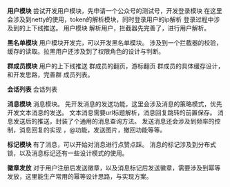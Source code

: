 
**用户模块**
尝试开发用户模块，先申请一个公众号的测试号，开发登录模块
在这里会涉及到netty的使用，token的解析模块，同时登录用户的ip解析
登录过程中涉及到的上下线推送。
用户模块
解析用户，拦截器先完善了，进行用户解析。

**黑名单模块**
用户模块开发完，可以开发黑名单模块。
涉及到一个拦截器的校验，缓存的读取。拉黑用户还涉及到了权限角色的设计与判断。

**群成员模块**
用户的上下线推送
群成员的翻页，游标翻页 群成员的具体缓存设计，和开发思路，完善群 成员列表。

**会话列表**
会话列表

**消息模块**
消息模块。 
先开发消息的发送功能，这里会涉及消息的策略模式，优先开发文本消息的发送。
文本消息需要url标题解析，消息回复跳转的前置保存。
消息发送后的推送，封装了个通用的消息查询方法。
发送消息还会涉及到频率的控制，消息回复的实现 ，@功能，发送图片，撤回功能等等。

**标记模块**
有了消息，可以开始对消息进行点赞点踩。
消息的标记涉及到分布式锁，以及消息标记还有一些设计模式的使用。

**徽章发放**
对于用户注册后发送徽章，以及消息标记后发送徽章，需要涉及到幂等发放，这里能生产常用的幂等设计思路，与实现方案。
